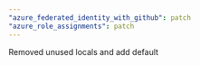 ```yaml
---
"azure_federated_identity_with_github": patch
"azure_role_assignments": patch
---
```


Removed unused locals and add default
